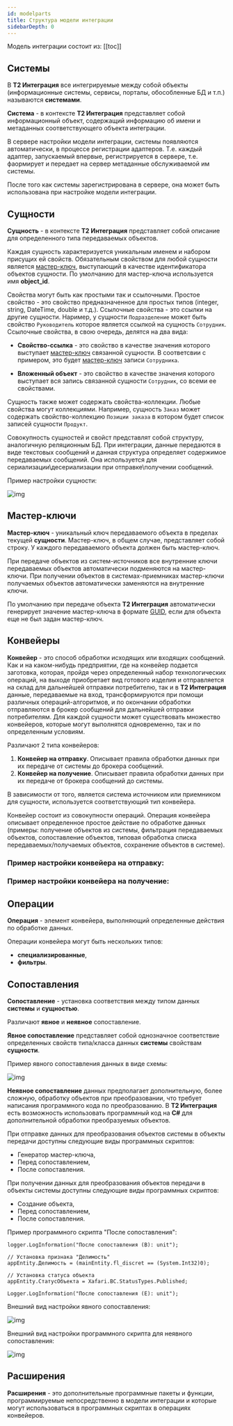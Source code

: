 ```yaml
---
id: modelparts
title: Структура модели интеграции
sidebarDepth: 0
---
```


Модель интеграции состоит из:
[[toc]]

## Системы

В **Т2 Интеграция** все интегрируемые между собой объекты (информационные системы, сервисы, порталы, обособленные БД и т.п.) называются **системами**.

**Система** - в контексте **Т2 Интеграция** представляет собой информационный объект, содержащий информацию об имени и метаданных соответствующего объекта интеграции.

В сервере настройки модели интеграции, системы появляются автоматически, в процессе регистрации адаптеров. Т.е. каждый адаптер, запускаемый впервые, регистрируется в сервере, т.е. фаормирует и передает на сервер метаданные обслуживаемой им системы.

После того как системы зарегистрирована в сервере, она может быть использована при настройке модели интеграции.

## Сущности

**Сущность** - в контексте **Т2 Интеграция** представляет собой описание для определенного типа передаваемых объектов.

Каждая сущность характеризуется уникальным именем и набором присущих ей свойств. Обязательным свойством для любой сущности является [мастер-ключ](model\masterkeys.md), выступающий в качестве идентификатора объектов сущности. По умолчанию для мастер-ключа используется имя **object_id**.

Свойства могут быть как простыми так и ссылочными. Простое свойство - это свойство   предназначенное для простых типов (integer, string, DateTime, double и т.д.). Ссылочные свойства - это ссылки на другие сущности. Наример, у сущности `Подразделение` может быть свойство `Руководитель` которое является ссылкой на сущность `Сотрудник`. Ссылочные свойства, в свою очередь, делятся на два вида: 

- **Свойство-ссылка** - это свойство в качестве значения которого выступает [мастер-ключ](model%5Cmasterkeys.md) связанной сущности. В соответсвии с примером, это будет [мастер-ключ](model%5Cmasterkeys.md) записи `Сотрудника`.

- **Вложенный объект** - это свойство в качестве значения которого выступает вся запись связанной сущности `Сотрудник`, со всеми ее свойствами.

Сущность также может содержать свойства-коллекции. Любые свойства могут коллекциями. Например, сущность `Заказ` может содержать свойство-коллекцию `Позиции заказа` в котором будет список записей сущности `Продукт`.

Совокупность сущностей и свойст представлят собой структуру, аналогичную реляционным БД. При интеграции, данные передаются в виде текстовых сообщений и данная структура определяет содержимое передаваемых сообщений. Она используется для сериализации\десериализации при отправке\получении сообщений.

Пример настройки сущности:

![img](../_assets/EntitySample.png)

## Мастер-ключи

**Мастер-ключ** - уникальный ключ передаваемого объекта в пределах текущей **сущности**. Мастер-ключ, в общем случае, представляет собой строку. У каждого передаваемого объекта должен быть мастер-ключ.

При передаче объектов из систем-источников все внутренние ключи передаваемых объектов автоматически подменяются на мастер-ключи. При получении объектов в системах-приемниках мастер-ключи получаемых объектов автоматически заменяются на внутренние ключи.

По умолчанию при передаче объекта **Т2 Интеграция** автоматически генерирует значение мастер-ключа в формате [GUID](https://ru.wikipedia.org/wiki/GUID), если для объекта еще не был задан мастер-ключ.

## Конвейеры

**Конвейер** - это способ обработки исходящих или входящих сообщений.  Как и на каком-нибудь предприятии, где на конвейер подается заготовка, которая, пройдя через определенный набор технологических операций, на выходе приобретает вид готового изделия и отправляется на склад для дальнейшей отправки потребителю, так и в **Т2 Интеграция** данные, передаваемые на вход, трансформируются при помощи различных операций-алгоритмов, и по окончании обработки отправляются в брокер сообщений для дальнейшей отправки потребителям. Для каждой сущности может существовать множество конвейеров, которые могут выполнятся одновременно, так и по определенным условиям.

Различают 2 типа конвейеров:

1. **Конвейер на отправку**. Описывает правила обработки данных при их передаче от системы до брокера сообщений.
2. **Конвейер на получение**. Описывает правила обработки данных при их передаче от брокера сообщений до системы.

В зависимости от того, является система источником или приемником для сущности, используется соответствующий тип конвейера.

Конвейер состоит из совокупности операций. Операция конвейера описывает определенное простое действие по обработке данных (примеры: получение объектов из системы, фильтрация передаваемых объектов, сопоставление объектов, типовая обработка списка передаваемых/получаемых объектов, сохранение объектов в системе).

### Пример настройки конвейера на отправку:

### Пример настройки конвейера на получение:

## Операции

**Операция** - элемент конвейера, выполняющий определенные действия по обработке данных.

Операции конвейера могут быть нескольких типов:

- **специализированные**,
- **фильтры**.

## Сопоставления

**Сопоставление** - установка соответствия между типом данных **системы** и **сущностью**.

Различают **явное** и **неявное** сопоставление.

**Явное сопоставление** представляет собой однозначное соответствие определенных свойств типа/класса данных **системы** свойствам **сущности**. 

Пример явного сопоставления данных в виде схемы:

![img](../_assets/DataMapping.png)

**Неявное сопоставление** данных предполагает дополнительную, более сложную, обработку объектов при преобразовании, что требует написания программного кода по преобразованию. В **Т2 Интеграция** есть возможность использовать программный код на **C#** для дополнительной обработки преобразуемых объектов.

При отправке данных для преобразования объектов системы в объекты передачи доступны следующие виды программных скриптов:

- Генератор мастер-ключа,
- Перед сопоставлением,
- После сопоставления.

При получении данных для преобразования объектов передачи в объекты системы доступны следующие виды программных скриптов:

- Создание объекта,
- Перед сопоставлением,
- После сопоставления.

Пример программного скрипта "После сопоставления":

```
logger.LogInformation("После сопоставления (B): unit");

// Установка признака "Делимость"
appEntity.Делимость = (mainEntity.fl_discret == (System.Int32)0);

// Установка статуса объекта
appEntity.СтатусОбъекта = Xafari.BC.StatusTypes.Published;

Logger.LogInformation("После сопоставления (E): unit");
```

Внешний вид настройки явного сопоставления:

![img](../_assets/DataMappingSample1.png)

Внешний вид настройки программного скрипта для неявного сопоставления:

![img](../_assets/DataMappingSample2.png)

## Расширения

**Расширения** - это дополнительные программные пакеты и функции, программируемые непосредственно в модели интеграции и которые могут использоваться в программных скриптах в операциях конвейеров.